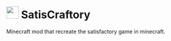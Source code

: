 <img src="https://raw.githubusercontent.com/SatisCraftory-Team/SatisCraftory-mod/forge/1.19/src/main/resources/satiscraftorylogo.png" width="32" /> SatisCraftory
===========

Minecraft mod that recreate the satisfactory game in minecraft.
